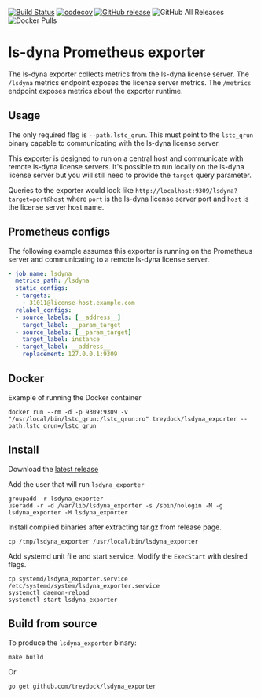 [![Build Status](https://circleci.com/gh/treydock/lsdyna_exporter/tree/master.svg?style=shield)](https://circleci.com/gh/treydock/lsdyna_exporter)
[![codecov](https://codecov.io/gh/treydock/lsdyna_exporter/branch/master/graph/badge.svg)](https://codecov.io/gh/treydock/lsdyna_exporter)
[![GitHub release](https://img.shields.io/github/v/release/treydock/lsdyna_exporter?include_prereleases&sort=semver)](https://github.com/treydock/lsdyna_exporter/releases/latest)
![GitHub All Releases](https://img.shields.io/github/downloads/treydock/lsdyna_exporter/total)
![Docker Pulls](https://img.shields.io/docker/pulls/treydock/lsdyna_exporter)

# ls-dyna Prometheus exporter

The ls-dyna exporter collects metrics from the ls-dyna license server.
The `/lsdyna` metrics endpoint exposes the license server metrics.
The `/metrics` endpoint exposes metrics about the exporter runtime.

## Usage

The only required flag is `--path.lstc_qrun`. This must point to the `lstc_qrun` binary capable to communicating with the ls-dyna license server.

This exporter is designed to run on a central host and communicate with remote ls-dyna license servers. It's possible to run locally on the ls-dyna license server but you will still need to provide the `target` query parameter.

Queries to the exporter would look like `http://localhost:9309/lsdyna?target=port@host` where `port` is the ls-dyna license server port and `host` is the license server host name.

## Prometheus configs

The following example assumes this exporter is running on the Prometheus server and communicating to a remote ls-dyna license server.

```yaml
- job_name: lsdyna
  metrics_path: /lsdyna
  static_configs:
  - targets:
    - 31011@license-host.example.com
  relabel_configs:
  - source_labels: [__address__]
    target_label: __param_target
  - source_labels: [__param_target]
    target_label: instance
  - target_label: __address__
    replacement: 127.0.0.1:9309
```

## Docker

Example of running the Docker container

```
docker run --rm -d -p 9309:9309 -v "/usr/local/bin/lstc_qrun:/lstc_qrun:ro" treydock/lsdyna_exporter --path.lstc_qrun=/lstc_qrun
```

## Install

Download the [latest release](https://github.com/treydock/lsdyna_exporter/releases)

Add the user that will run `lsdyna_exporter`

```
groupadd -r lsdyna_exporter
useradd -r -d /var/lib/lsdyna_exporter -s /sbin/nologin -M -g lsdyna_exporter -M lsdyna_exporter
```

Install compiled binaries after extracting tar.gz from release page.

```
cp /tmp/lsdyna_exporter /usr/local/bin/lsdyna_exporter
```

Add systemd unit file and start service. Modify the `ExecStart` with desired flags.

```
cp systemd/lsdyna_exporter.service /etc/systemd/system/lsdyna_exporter.service
systemctl daemon-reload
systemctl start lsdyna_exporter
```

## Build from source

To produce the `lsdyna_exporter` binary:

```
make build
```

Or

```
go get github.com/treydock/lsdyna_exporter
```

